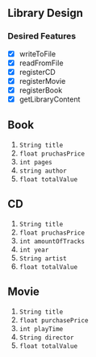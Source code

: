 ## Library Design

### Desired Features
- [x] writeToFile
- [x] readFromFile
- [x] registerCD
- [x] registerMovie
- [x] registerBook
- [x] getLibraryContent

## Book
1. ``String title``
2. ``float pruchasPrice ``
3. ``int pages``
4. ``string author``
5. ``float totalValue``
## CD
1. ``String title``
2. ``float pruchasPrice``
3. ``int amountOfTracks``
4. ``int year``
5. ``String artist``
6. ``float totalValue``
## Movie
1. ``String title``
2. ``float purchasePrice``
3. ``int playTime``
4. ``String director``
5. ``float totalValue``